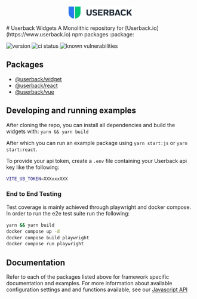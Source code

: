 <p align="center"><img src="https://raw.githubusercontent.com/userback/widget-js/master/logo.svg" alt="Logo" height="32px" /></p>
# Userback Widgets
A Monolithic repository for [Userback.io](https://www.userback.io) npm packages :package:

<p>
<img alt="version" src="https://img.shields.io/github/package-json/v/userback/widget-js" />
<img alt="ci status" src="https://github.com/userback/widget-js/workflows/main/badge.svg?branch=master">
<img alt="known vulnerabilities" src="https://snyk.io/test/github/userback/widget-js/badge.svg">
</p>

## Packages
- [@userback/widget](widget-js/)
- [@userback/react](widget-react/)
- [@userback/vue](widget-vue/)

## Developing and running examples
After cloning the repo, you can install all dependencies and build the widgets with:
```yarn && yarn build```

After which you can run an example package using `yarn start:js` or `yarn start:react`.

To provide your api token, create a `.env` file containing your Userback api key like the following: 
``` sh
VITE_UB_TOKEN=XXXxxxXXX
```

### End to End Testing
Test coverage is mainly achieved through playwright and docker compose. In order to run the e2e test suite run the following:

``` sh
yarn && yarn build
docker compose up -d
docker compose build playwright
docker compose run playwright
```

## Documentation
Refer to each of the packages listed above for framework specific documentation and examples. For more information about available configuration settings and and functions available, see our [Javascript API](https://support.userback.io/en/articles/5209252-javascript-api)

